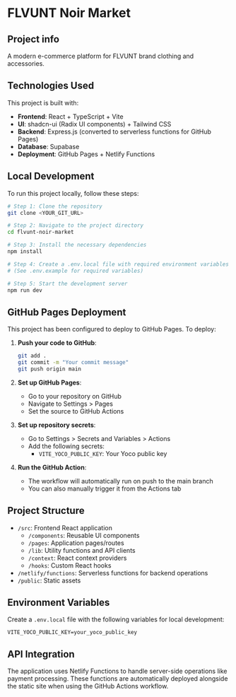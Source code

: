 # FLVUNT Noir Market

## Project info

A modern e-commerce platform for FLVUNT brand clothing and accessories.

## Technologies Used

This project is built with:

- **Frontend**: React + TypeScript + Vite
- **UI**: shadcn-ui (Radix UI components) + Tailwind CSS
- **Backend**: Express.js (converted to serverless functions for GitHub Pages)
- **Database**: Supabase
- **Deployment**: GitHub Pages + Netlify Functions

## Local Development

To run this project locally, follow these steps:

```sh
# Step 1: Clone the repository
git clone <YOUR_GIT_URL>

# Step 2: Navigate to the project directory
cd flvunt-noir-market

# Step 3: Install the necessary dependencies
npm install

# Step 4: Create a .env.local file with required environment variables
# (See .env.example for required variables)

# Step 5: Start the development server
npm run dev
```

## GitHub Pages Deployment

This project has been configured to deploy to GitHub Pages. To deploy:

1. **Push your code to GitHub**:
   ```sh
   git add .
   git commit -m "Your commit message"
   git push origin main
   ```

2. **Set up GitHub Pages**:
   - Go to your repository on GitHub
   - Navigate to Settings > Pages
   - Set the source to GitHub Actions

3. **Set up repository secrets**:
   - Go to Settings > Secrets and Variables > Actions
   - Add the following secrets:
     - `VITE_YOCO_PUBLIC_KEY`: Your Yoco public key

4. **Run the GitHub Action**:
   - The workflow will automatically run on push to the main branch
   - You can also manually trigger it from the Actions tab

## Project Structure

- `/src`: Frontend React application
  - `/components`: Reusable UI components
  - `/pages`: Application pages/routes
  - `/lib`: Utility functions and API clients
  - `/context`: React context providers
  - `/hooks`: Custom React hooks
- `/netlify/functions`: Serverless functions for backend operations
- `/public`: Static assets

## Environment Variables

Create a `.env.local` file with the following variables for local development:

```
VITE_YOCO_PUBLIC_KEY=your_yoco_public_key
```

## API Integration

The application uses Netlify Functions to handle server-side operations like payment processing. These functions are automatically deployed alongside the static site when using the GitHub Actions workflow.
